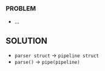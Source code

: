 ### PROBLEM
+ ...

## SOLUTION
+ `parser struct` -> `pipeline struct`
+ `parse()` -> `pipe(pipeline)`

